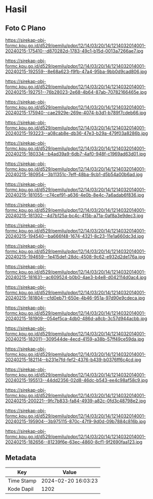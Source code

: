 # Hasil

## Foto C Plano

https://sirekap-obj-formc.kpu.go.id/d529/pemilu/pdpr/12/14/03/20/14/1214032014001-20240215-175410--d870282d-1783-49c1-b15d-0013a7266ae7.jpg

https://sirekap-obj-formc.kpu.go.id/d529/pemilu/pdpr/12/14/03/20/14/1214032014001-20240215-192559--8e68a623-f9fb-47a4-95ba-9bb0d9cad806.jpg

https://sirekap-obj-formc.kpu.go.id/d529/pemilu/pdpr/12/14/03/20/14/1214032014001-20240215-192751--76b28023-2e68-4b64-87ab-70782166465e.jpg

https://sirekap-obj-formc.kpu.go.id/d529/pemilu/pdpr/12/14/03/20/14/1214032014001-20240215-175940--cae2929e-269e-4074-b3d1-b789f7cdeb66.jpg

https://sirekap-obj-formc.kpu.go.id/d529/pemilu/pdpr/12/14/03/20/14/1214032014001-20240215-193223--a08cab8e-db36-47e3-b29a-479f03a8286b.jpg

https://sirekap-obj-formc.kpu.go.id/d529/pemilu/pdpr/12/14/03/20/14/1214032014001-20240215-180334--b4ad39a9-6db7-4af0-948f-c1969ad63d01.jpg

https://sirekap-obj-formc.kpu.go.id/d529/pemilu/pdpr/12/14/03/20/14/1214032014001-20240215-180954--3b11351c-7eff-48ba-9cb1-d5b54a00b6ad.jpg

https://sirekap-obj-formc.kpu.go.id/d529/pemilu/pdpr/12/14/03/20/14/1214032014001-20240215-181055--c74cef91-a636-4e0b-8e4c-7a6adab6f836.jpg

https://sirekap-obj-formc.kpu.go.id/d529/pemilu/pdpr/12/14/03/20/14/1214032014001-20240215-181302--4d7b125a-bc4c-415b-a71a-0af8a3e9dec3.jpg

https://sirekap-obj-formc.kpu.go.id/d529/pemilu/pdpr/12/14/03/20/14/1214032014001-20240215-194540--ba666f48-1674-4321-8c23-11e1a660dc3d.jpg

https://sirekap-obj-formc.kpu.go.id/d529/pemilu/pdpr/12/14/03/20/14/1214032014001-20240215-194659--1e415def-28dc-4508-9c62-e932d2de176a.jpg

https://sirekap-obj-formc.kpu.go.id/d529/pemilu/pdpr/12/14/03/20/14/1214032014001-20240215-181631--ac609524-b0b0-4ae3-b4e8-d042114d0ac4.jpg

https://sirekap-obj-formc.kpu.go.id/d529/pemilu/pdpr/12/14/03/20/14/1214032014001-20240215-181804--cfd0eb71-650e-4b46-951a-97d90e9cdeca.jpg

https://sirekap-obj-formc.kpu.go.id/d529/pemilu/pdpr/12/14/03/20/14/1214032014001-20240215-181909--054ef5ca-4db0-486d-a8cb-3c57d944acbb.jpg

https://sirekap-obj-formc.kpu.go.id/d529/pemilu/pdpr/12/14/03/20/14/1214032014001-20240215-182011--309544de-4ecd-4159-a38b-57ff49ce59da.jpg

https://sirekap-obj-formc.kpu.go.id/d529/pemilu/pdpr/12/14/03/20/14/1214032014001-20240215-182114--b231e7fd-fef2-4376-b439-b0376ff6c4cd.jpg

https://sirekap-obj-formc.kpu.go.id/d529/pemilu/pdpr/12/14/03/20/14/1214032014001-20240215-195513--44dd2356-02d8-46dc-b543-ee4c98af58c9.jpg

https://sirekap-obj-formc.kpu.go.id/d529/pemilu/pdpr/12/14/03/20/14/1214032014001-20240215-200221--9fc7b833-fa84-4939-a82c-0fd3c48798e2.jpg

https://sirekap-obj-formc.kpu.go.id/d529/pemilu/pdpr/12/14/03/20/14/1214032014001-20240215-195904--3b975115-870c-47f9-9d0d-09b7884c816b.jpg

https://sirekap-obj-formc.kpu.go.id/d529/pemilu/pdpr/12/14/03/20/14/1214032014001-20240215-182656--81239f6e-63ec-4860-8cf1-9f2690faa123.jpg


## Metadata

| Key        | Value               |
| ---------- | ------------------- |
| Time Stamp | 2024-02-20 16:03:23 |
| Kode Dapil | 1202                |



